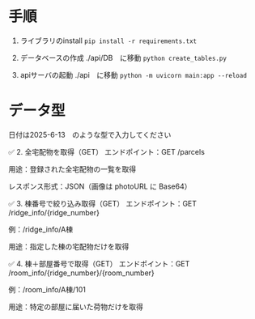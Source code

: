 # 手順

1. ライブラリのinstall
`pip install -r requirements.txt`

2. データベースの作成
./api/DB　に移動
`python create_tables.py`

3. apiサーバの起動
./api　に移動
`python -m uvicorn main:app --reload`

# データ型
日付は2025-6-13　のような型で入力してください


✅ 2. 全宅配物を取得（GET）
エンドポイント：GET /parcels

用途：登録された全宅配物の一覧を取得

レスポンス形式：JSON（画像は photoURL に Base64）

✅ 3. 棟番号で絞り込み取得（GET）
エンドポイント：GET /ridge_info/{ridge_number}

例：/ridge_info/A棟

用途：指定した棟の宅配物だけを取得

✅ 4. 棟＋部屋番号で取得（GET）
エンドポイント：GET /room_info/{ridge_number}/{room_number}

例：/room_info/A棟/101

用途：特定の部屋に届いた荷物だけを取得

